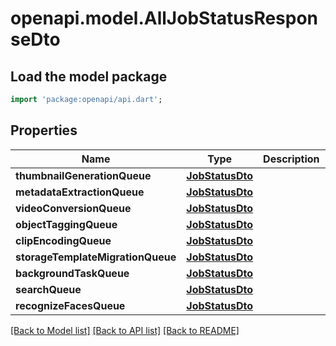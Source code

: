 # openapi.model.AllJobStatusResponseDto

## Load the model package
```dart
import 'package:openapi/api.dart';
```

## Properties
Name | Type | Description | Notes
------------ | ------------- | ------------- | -------------
**thumbnailGenerationQueue** | [**JobStatusDto**](JobStatusDto.md) |  | 
**metadataExtractionQueue** | [**JobStatusDto**](JobStatusDto.md) |  | 
**videoConversionQueue** | [**JobStatusDto**](JobStatusDto.md) |  | 
**objectTaggingQueue** | [**JobStatusDto**](JobStatusDto.md) |  | 
**clipEncodingQueue** | [**JobStatusDto**](JobStatusDto.md) |  | 
**storageTemplateMigrationQueue** | [**JobStatusDto**](JobStatusDto.md) |  | 
**backgroundTaskQueue** | [**JobStatusDto**](JobStatusDto.md) |  | 
**searchQueue** | [**JobStatusDto**](JobStatusDto.md) |  | 
**recognizeFacesQueue** | [**JobStatusDto**](JobStatusDto.md) |  | 

[[Back to Model list]](../README.md#documentation-for-models) [[Back to API list]](../README.md#documentation-for-api-endpoints) [[Back to README]](../README.md)


